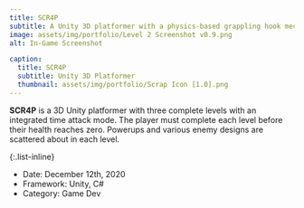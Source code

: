 ```yaml
---
title: SCR4P
subtitle: A Unity 3D platformer with a physics-based grappling hook mechanic.
image: assets/img/portfolio/Level 2 Screenshot v0.9.png
alt: In-Game Screenshot

caption:
  title: SCR4P
  subtitle: Unity 3D Platformer
  thumbnail: assets/img/portfolio/Scrap Icon [1.0].png
---
```

**SCR4P** is a 3D Unity platformer with three complete levels with an integrated time attack mode. The player must complete each level before their health reaches zero. Powerups and various enemy designs are scattered about in each level.

{:.list-inline}
- Date: December 12th, 2020
- Framework: Unity, C#
- Category: Game Dev

